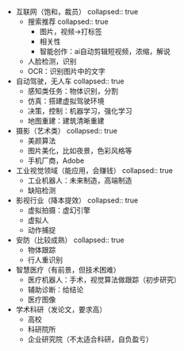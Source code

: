 - 互联网（饱和，裁员）
  collapsed:: true
	- 搜索推荐
	  collapsed:: true
		- 图片，视频->打标签
		- 相关性
		- 智能创作：ai自动剪辑短视频，浓缩，解说
	- 人脸检测，识别
	- OCR：识别图片中的文字
- 自动驾驶，无人车
  collapsed:: true
	- 感知类任务：物体识别，分割
	- 仿真：搭建虚拟驾驶环境
	- 决策，控制：机器学习，强化学习
	- 地图重建：建筑清晰重建
- 摄影（艺术类）
  collapsed:: true
	- 美颜算法
	- 图片美化，比如夜景，色彩风格等
	- 手机厂商，Adobe
- 工业视觉领域（能应用，会赚钱）
  collapsed:: true
	- 工业机器人：未来制造，高端制造
	- 缺陷检测
- 影视行业（降本提效）
  collapsed:: true
	- 虚拟拍摄：虚幻引擎
	- 虚拟人
	- 动作捕捉
- 安防（比较成熟）
  collapsed:: true
	- 物体跟踪
	- 行人重识别
- 智慧医疗（有前景，但技术困难）
	- 医疗机器人：手术，视觉算法做跟踪（初步研究）
	- 辅助诊断：给结论
	- 医疗图像
- 学术科研（发论文，要求高）
	- 高校
	- 科研院所
	- 企业研究院（不太适合科研，自负盈亏）